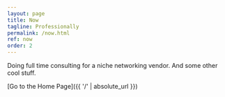 ```yaml
---
layout: page
title: Now
tagline: Professionally
permalink: /now.html
ref: now
order: 2
---
```


Doing full time consulting for a niche networking vendor. And some other cool stuff. 

[Go to the Home Page]({{ '/' | absolute_url }})
